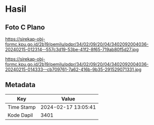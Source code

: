 # Hasil

## Foto C Plano

https://sirekap-obj-formc.kpu.go.id/2b19/pemilu/pdpr/34/02/09/20/04/3402092004036-20240215-012314--557c3d19-53be-41f2-8f65-719ab80f5d27.jpg

https://sirekap-obj-formc.kpu.go.id/2b19/pemilu/pdpr/34/02/09/20/04/3402092004036-20240215-014333--cb709761-7a62-416b-9b35-291529071331.jpg


## Metadata

| Key        | Value               |
| ---------- | ------------------- |
| Time Stamp | 2024-02-17 13:05:41 |
| Kode Dapil | 3401                |



